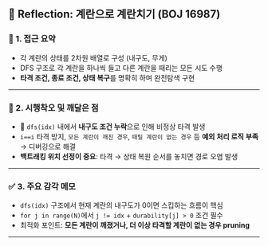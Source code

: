 ## 💬 Reflection: 계란으로 계란치기 (BOJ 16987)

### 🧠 1. 접근 요약

- 각 계란의 상태를 2차원 배열로 구성 (내구도, 무게)
- DFS 구조로 각 계란을 하나씩 들고 다른 계란을 때리는 모든 시도 수행
- **타격 조건, 종료 조건, 상태 복구**를 명확히 하며 완전탐색 구현

---

### 🔄 2. 시행착오 및 깨달은 점

- 🔁 `dfs(idx)` 내에서 **내구도 조건 누락**으로 인해 비정상 타격 발생
- `i==i` 타격 방지, `모든 계란이 깨진 경우`, `때릴 계란이 없는 경우` 등 **예외 처리 로직 부족** → 디버깅으로 해결
- **백트래킹 위치 선정이 중요**: 타격 → 상태 복원 순서를 놓치면 경로 오염 발생

---

### ✅ 3. 주요 감각 메모

- `dfs(idx)` 구조에서 현재 계란의 내구도가 0이면 스킵하는 흐름이 핵심
- `for j in range(N)`에서 `j != idx` + `durability[j] > 0` 조건 필수
- 최적화 포인트: **모든 계란이 깨졌거나, 더 이상 타격할 계란이 없는 경우 pruning**

---
